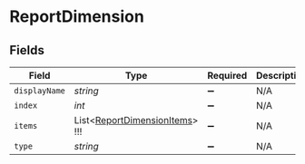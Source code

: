 # ReportDimension


## Fields

| Field                                                                           | Type                                                                            | Required                                                                        | Description                                                                     |
| ------------------------------------------------------------------------------- | ------------------------------------------------------------------------------- | ------------------------------------------------------------------------------- | ------------------------------------------------------------------------------- |
| `displayName`                                                                   | *string*                                                                        | :heavy_minus_sign:                                                              | N/A                                                                             |
| `index`                                                                         | *int*                                                                           | :heavy_minus_sign:                                                              | N/A                                                                             |
| `items`                                                                         | List<[ReportDimensionItems](../../Models/Shared/ReportDimensionItems.md)>   !!! | :heavy_minus_sign:                                                              | N/A                                                                             |
| `type`                                                                          | *string*                                                                        | :heavy_minus_sign:                                                              | N/A                                                                             |